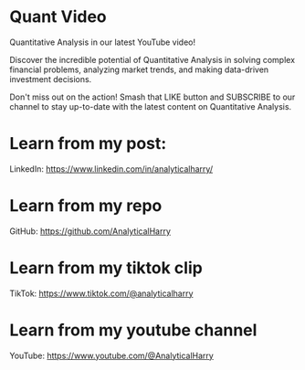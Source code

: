 # Quant Video

Quantitative Analysis in our latest YouTube video!

Discover the incredible potential of Quantitative Analysis in solving complex financial problems, analyzing market trends, and making data-driven investment decisions. 

Don't miss out on the action! Smash that LIKE button and SUBSCRIBE to our channel to stay up-to-date with the latest content on Quantitative Analysis. 

# Learn from my post: 

LinkedIn: https://www.linkedin.com/in/analyticalharry/

# Learn from my repo

GitHub: https://github.com/AnalyticalHarry

# Learn from my tiktok clip

TikTok: https://www.tiktok.com/@analyticalharry

# Learn from my youtube channel 

YouTube: https://www.youtube.com/@AnalyticalHarry
